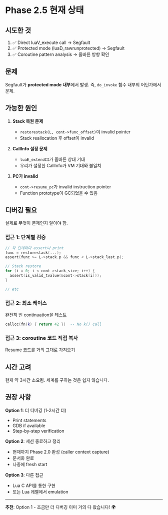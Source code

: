 # Phase 2.5 현재 상태

## 시도한 것

1. ✅ Direct luaV_execute call → Segfault
2. ✅ Protected mode (luaD_rawrunprotected) → Segfault
3. ✅ Coroutine pattern analysis → 올바른 방향 확인

## 문제

Segfault가 **protected mode 내부**에서 발생.
즉, `do_invoke` 함수 내부의 어딘가에서 문제.

## 가능한 원인

1. **Stack 복원 문제**
   - `restorestack(L, cont->func_offset)`이 invalid pointer
   - Stack reallocation 후 offset이 invalid

2. **CallInfo 설정 문제**
   - `luaE_extendCI`가 올바른 상태 기대
   - 우리가 설정한 CallInfo가 VM 기대와 불일치

3. **PC가 invalid**
   - `cont->resume_pc`가 invalid instruction pointer
   - Function prototype이 GC되었을 수 있음

## 디버깅 필요

실제로 무엇이 문제인지 알아야 함.

### 접근 1: 단계별 검증
```c
// 각 단계마다 assert나 print
func = restorestack(...);
assert(func >= L->stack.p && func < L->stack_last.p);

// Stack restore
for (i = 0; i < cont->stack_size; i++) {
  assert(is_valid_tvalue(&cont->stack[i]));
}

// etc
```

### 접근 2: 최소 케이스
완전히 빈 continuation을 테스트
```lua
callcc(fn(k) { return 42 })  -- No k() call
```

### 접근 3: coroutine 코드 직접 복사
Resume 코드를 거의 그대로 가져오기

## 시간 고려

현재 약 3시간 소요됨.
세계를 구하는 것은 쉽지 않습니다.

## 권장 사항

**Option 1**: 더 디버깅 (1-2시간 더)
- Print statements
- GDB if available
- Step-by-step verification

**Option 2**: 세션 종료하고 정리
- 현재까지 Phase 2.0 완성 (caller context capture)
- 문서화 완료
- 나중에 fresh start

**Option 3**: 다른 접근
- Lua C API를 통한 구현
- 또는 Lua 레벨에서 emulation

---

**추천**: Option 1 - 조금만 더 디버깅
이미 거의 다 왔습니다! 🌍
